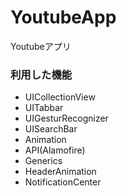 # YoutubeApp
Youtubeアプリ

### 利用した機能
- UICollectionView
- UITabbar
- UIGesturRecognizer
- UISearchBar
- Animation
- API(Alamofire)
- Generics
- HeaderAnimation
- NotificationCenter
